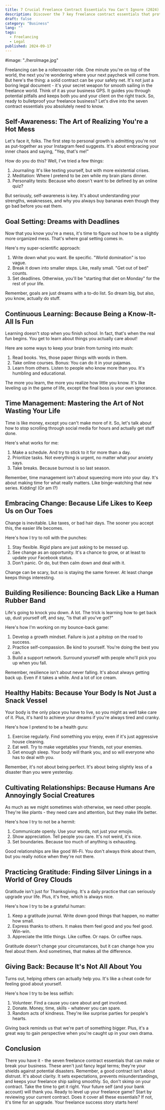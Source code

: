 ```yaml
---
title: 7 Crucial Freelance Contract Essentials You Can't Ignore (2024)
description: Discover the 7 key freelance contract essentials that protect your business and ensure smooth client relationships. Learn what to include for success in 2024.
draft: false
category: "Business"
lang: ""
tags:
  - Freelancing
  - Legal
published: 2024-09-17
---
```


#image: "./heroImage.jpg"

Freelancing can be a rollercoaster ride. One minute you're on top of the world, the next you're wondering where your next paycheck will come from. But here's the thing: a solid contract can be your safety net. It's not just a boring legal document - it's your secret weapon for smooth sailing in the freelance world. Think of it as your business GPS. It guides you through potential pitfalls and keeps both you and your client on the right track. So, ready to bulletproof your freelance business? Let's dive into the seven contract essentials you absolutely need to know.


## Self-Awareness: The Art of Realizing You're a Hot Mess

Let's face it, folks. The first step to personal growth is admitting you're not as put-together as your Instagram feed suggests. It's about embracing your inner chaos and saying, "Yep, that's me!"

How do you do this? Well, I've tried a few things:

1. Journaling: It's like texting yourself, but with more existential crises.
2. Meditation: Where I pretend to be zen while my brain plans dinner.
3. Personality tests: Because who doesn't want to be defined by an online quiz?

But seriously, self-awareness is key. It's about understanding your strengths, weaknesses, and why you always buy bananas even though they go bad before you eat them.

## Goal Setting: Dreams with Deadlines

Now that you know you're a mess, it's time to figure out how to be a slightly more organized mess. That's where goal setting comes in.

Here's my super-scientific approach:

1. Write down what you want. Be specific. "World domination" is too vague.
2. Break it down into smaller steps. Like, really small. "Get out of bed" counts.
3. Set deadlines. Otherwise, you'll be "starting that diet on Monday" for the rest of your life.

Remember, goals are just dreams with a to-do list. So dream big, but also, you know, actually do stuff.

## Continuous Learning: Because Being a Know-It-All Is Fun

Learning doesn't stop when you finish school. In fact, that's when the real fun begins. You get to learn about things you actually care about!

Here are some ways to keep your brain from turning into mush:

1. Read books. Yes, those paper things with words in them.
2. Take online courses. Bonus: You can do it in your pajamas.
3. Learn from others. Listen to people who know more than you. It's humbling and educational.

The more you learn, the more you realize how little you know. It's like leveling up in the game of life, except the final boss is your own ignorance.

## Time Management: Mastering the Art of Not Wasting Your Life

Time is like money, except you can't make more of it. So, let's talk about how to stop scrolling through social media for hours and actually get stuff done.

Here's what works for me:

1. Make a schedule. And try to stick to it for more than a day.
2. Prioritize tasks. Not everything is urgent, no matter what your anxiety says.
3. Take breaks. Because burnout is so last season.

Remember, time management isn't about squeezing more into your day. It's about making time for what really matters. Like binge-watching that new series. Kidding! (Or am I?)

## Embracing Change: Because Life Likes to Keep Us on Our Toes

Change is inevitable. Like taxes, or bad hair days. The sooner you accept this, the easier life becomes.

Here's how I try to roll with the punches:

1. Stay flexible. Rigid plans are just asking to be messed up.
2. See change as an opportunity. It's a chance to grow, or at least to update your Facebook status.
3. Don't panic. Or do, but then calm down and deal with it.

Change can be scary, but so is staying the same forever. At least change keeps things interesting.

## Building Resilience: Bouncing Back Like a Human Rubber Band

Life's going to knock you down. A lot. The trick is learning how to get back up, dust yourself off, and say, "Is that all you've got?"

Here's how I'm working on my bounce-back game:

1. Develop a growth mindset. Failure is just a pitstop on the road to success.
2. Practice self-compassion. Be kind to yourself. You're doing the best you can.
3. Build a support network. Surround yourself with people who'll pick you up when you fall.

Remember, resilience isn't about never falling. It's about always getting back up. Even if it takes a while. And a lot of ice cream.

## Healthy Habits: Because Your Body Is Not Just a Snack Vessel

Your body is the only place you have to live, so you might as well take care of it. Plus, it's hard to achieve your dreams if you're always tired and cranky.

Here's how I pretend to be a health guru:

1. Exercise regularly. Find something you enjoy, even if it's just aggressive house cleaning.
2. Eat well. Try to make vegetables your friends, not your enemies.
3. Get enough sleep. Your body will thank you, and so will everyone who has to deal with you.

Remember, it's not about being perfect. It's about being slightly less of a disaster than you were yesterday.

## Cultivating Relationships: Because Humans Are Annoyingly Social Creatures

As much as we might sometimes wish otherwise, we need other people. They're like plants - they need care and attention, but they make life better.

Here's how I try to not be a hermit:

1. Communicate openly. Use your words, not just your emojis.
2. Show appreciation. Tell people you care. It's not weird, it's nice.
3. Set boundaries. Because too much of anything is exhausting.

Good relationships are like good Wi-Fi. You don't always think about them, but you really notice when they're not there.

## Practicing Gratitude: Finding Silver Linings in a World of Grey Clouds

Gratitude isn't just for Thanksgiving. It's a daily practice that can seriously upgrade your life. Plus, it's free, which is always nice.

Here's how I try to be a grateful human:

1. Keep a gratitude journal. Write down good things that happen, no matter how small.
2. Express thanks to others. It makes them feel good and you feel good. Win-win.
3. Appreciate the little things. Like coffee. Or naps. Or coffee naps.

Gratitude doesn't change your circumstances, but it can change how you feel about them. And sometimes, that makes all the difference.

## Giving Back: Because It's Not All About You

Turns out, helping others can actually help you. It's like a cheat code for feeling good about yourself.

Here's how I try to be less selfish:

1. Volunteer. Find a cause you care about and get involved.
2. Donate. Money, time, skills - whatever you can spare.
3. Random acts of kindness. They're like surprise parties for people's hearts.

Giving back reminds us that we're part of something bigger. Plus, it's a great way to gain perspective when you're caught up in your own drama.

## Conclusion

There you have it - the seven freelance contract essentials that can make or break your business. These aren't just fancy legal terms; they're your shields against potential disasters. Remember, a good contract isn't about distrust. It's about clarity. It sets expectations, prevents misunderstandings, and keeps your freelance ship sailing smoothly. So, don't skimp on your contract. Take the time to get it right. Your future self (and your bank account) will thank you. Ready to level up your freelance game? Start by reviewing your current contract. Does it cover all these essentials? If not, it's time for an upgrade. Your freelance success story starts here!
